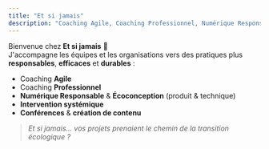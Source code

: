 ```yaml
---
title: "Et si jamais"
description: "Coaching Agile, Coaching Professionnel, Numérique Responsable & Écoconception – avec regard systémique."
---
```


Bienvenue chez **Et si jamais** 🌿  
J'accompagne les équipes et les organisations vers des pratiques plus **responsables**, **efficaces** et **durables** :  
- Coaching **Agile**  
- Coaching **Professionnel**  
- **Numérique Responsable** & **Écoconception** (produit & technique)  
- **Intervention systémique**  
- **Conférences** & **création de contenu**

> *Et si jamais… vos projets prenaient le chemin de la transition écologique ?*